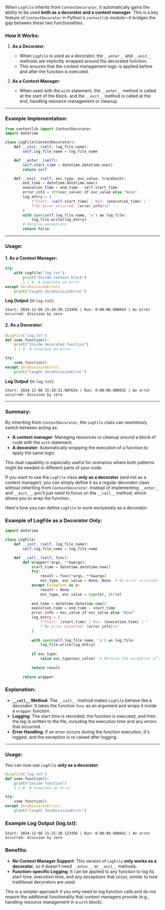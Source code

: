 When `LogFile` inherits from `ContextDecorator`, it automatically gains the ability to be used **both as a decorator and a context manager**. This is a key feature of `ContextDecorator` in Python's `contextlib` module—it bridges the gap between these two functionalities.

### How It Works:

1. **As a Decorator**:
   - When `LogFile` is used as a decorator, the `__enter__` and `__exit__` methods are implicitly wrapped around the decorated function.
   - This ensures that the context management logic is applied before and after the function is executed.

2. **As a Context Manager**:
   - When used with the `with` statement, the `__enter__` method is called at the start of the block, and the `__exit__` method is called at the end, handling resource management or cleanup.

---

### Example Implementation:

```python
from contextlib import ContextDecorator
import datetime

class LogFile(ContextDecorator):
    def __init__(self, log_file_name):
        self.log_file_name = log_file_name

    def __enter__(self):
        self.start_time = datetime.datetime.now()
        return self

    def __exit__(self, exc_type, exc_value, traceback):
        end_time = datetime.datetime.now()
        execution_time = end_time - self.start_time
        error_info = str(exc_value) if exc_value else "None"
        log_entry = (
            f"Start: {self.start_time} | Run: {execution_time} | "
            f"An error occurred: {error_info}\n"
        )
        with open(self.log_file_name, 'a') as log_file:
            log_file.write(log_entry)
        # Reraise exceptions
        return False
```

---

### Usage:

#### 1. As a Context Manager:
```python
try:
    with LogFile('log.txt'):
        print("Inside context block")
        1 / 0  # Simulate an error
except ZeroDivisionError:
    print("Caught ZeroDivisionError")
```

**Log Output** (in `log.txt`):
```plaintext
Start: 2024-12-08 15:20:30.123456 | Run: 0:00:00.000054 | An error occurred: division by zero
```

#### 2. As a Decorator:
```python
@LogFile('log.txt')
def some_function():
    print("Inside decorated function")
    1 / 0  # Simulate an error

try:
    some_function()
except ZeroDivisionError:
    print("Caught ZeroDivisionError")
```

**Log Output** (in `log.txt`):
```plaintext
Start: 2024-12-08 15:20:31.987654 | Run: 0:00:00.000032 | An error occurred: division by zero
```

---

### Summary:
By inheriting from `ContextDecorator`, the `LogFile` class can seamlessly switch between acting as:
- **A context manager**: Managing resources or cleanup around a block of code with the `with` statement.
- **A decorator**: Automatically wrapping the execution of a function to apply the same logic.

This dual capability is especially useful for scenarios where both patterns might be needed in different parts of your code.


If you want to use the `LogFile` class **only as a decorator** (and not as a context manager), you can simply define it as a regular decorator class without inheriting from `ContextDecorator`. Instead of implementing `__enter__` and `__exit__`, you'll just need to focus on the `__call__` method, which allows you to wrap the function.

Here's how you can define `LogFile` to work exclusively as a decorator:

### Example of LogFile as a Decorator Only:

```python
import datetime

class LogFile:
    def __init__(self, log_file_name):
        self.log_file_name = log_file_name

    def __call__(self, func):
        def wrapper(*args, **kwargs):
            start_time = datetime.datetime.now()
            try:
                result = func(*args, **kwargs)
                exc_type, exc_value = None, None  # No error occurred
            except Exception as e:
                result = None
                exc_type, exc_value = type(e), str(e)
            
            end_time = datetime.datetime.now()
            execution_time = end_time - start_time
            error_info = exc_value if exc_value else "None"
            log_entry = (
                f"Start: {start_time} | Run: {execution_time} | "
                f"An error occurred: {error_info}\n"
            )
            
            with open(self.log_file_name, 'a') as log_file:
                log_file.write(log_entry)
            
            if exc_type:
                raise exc_type(exc_value)  # Reraise the exception if one occurred
            
            return result
        
        return wrapper
```

### Explanation:
- **`__call__` Method**: The `__call__` method makes `LogFile` behave like a decorator. It takes the function `func` as an argument and wraps it inside a `wrapper` function.
- **Logging**: The start time is recorded, the function is executed, and then the log is written to the file, including the execution time and any errors that occurred.
- **Error Handling**: If an error occurs during the function execution, it's logged, and the exception is re-raised after logging.

---

### Usage:

You can now use `LogFile` **only as a decorator**:

```python
@LogFile('log.txt')
def some_function():
    print("Inside function")
    1 / 0  # Simulate an error

try:
    some_function()
except ZeroDivisionError:
    print("Caught ZeroDivisionError")
```

### Example Log Output (log.txt):

```plaintext
Start: 2024-12-08 15:25:30.123456 | Run: 0:00:00.000042 | An error occurred: division by zero
```

### Benefits:
- **No Context Manager Support**: This version of `LogFile` **only works as a decorator**, so it doesn't need `__enter__` or `__exit__` methods.
- **Function-specific Logging**: It can be applied to any function to log its start time, execution time, and any exceptions that occur, similar to how traditional decorators are used.

This is a simpler approach if you only need to log function calls and do not require the additional functionality that context managers provide (e.g., handling resource management in a `with` block).